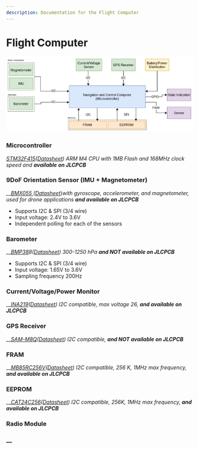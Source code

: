 ```yaml
---
description: Documentation for the Flight Computer
---
```


# Flight Computer

![Block Diagram for Flight Computer](.gitbook/assets/hardware_block_diagram.png)

### Microcontroller

[_STM32F415_](https://www.st.com/content/st_com/en/products/microcontrollers-microprocessors/stm32-32-bit-arm-cortex-mcus/stm32-high-performance-mcus/stm32f4-series/stm32f405-415/stm32f415rg.html)_\(_[_Datasheet_](https://www.st.com/resource/en/datasheet/stm32f405vg.pdf)_\) ARM M4 CPU with 1MB Flash and 168MHz clock speed and **available on JLCPCB**_

### 9DoF Orientation Sensor \(IMU + Magnetometer\)

\_\_[_BMX055_ ](https://www.bosch-sensortec.com/products/motion-sensors/absolute-orientation-sensors/absolute-orientation-sensors-bmx055.html)_\(_[_Datasheet_](https://www.bosch-sensortec.com/media/boschsensortec/downloads/datasheets/bst-bmx055-ds000.pdf)\)_with gyroscope, accelerometer, and magnetometer, used for drone applications **and available on JLCPCB**_

* Supports I2C & SPI \(3/4 wire\)
* Input voltage: 2.4V to 3.6V
* Independent polling for each of the sensors

### Barometer

\_\_[_BMP38_](https://www.bosch-sensortec.com/products/environmental-sensors/pressure-sensors/bmp388/)_8\(_[_Datasheet_](https://www.bosch-sensortec.com/media/boschsensortec/downloads/datasheets/bst-bmp388-ds001.pdf)_\) 300-1250 hPa **and NOT available on JLCPCB**_

* Supports I2C & SPI \(3/4 wire\)
* Input voltage: 1.65V to 3.6V
* Sampling frequency 200Hz

### Current/Voltage/Power Monitor

\_\_[_INA219_](https://www.ti.com/product/INA219?HQS=TI-null-null-digikeymode-df-pf-null-wwe&DCM=yes&distId=10)_\(_[_Datasheet_](https://www.ti.com/lit/ds/symlink/ina219.pdf?ts=1596310228469&ref_url=https%253A%252F%252Fwww.ti.com%252Fproduct%252FINA219%253FHQS%253DTI-null-null-digikeymode-df-pf-null-wwe%2526DCM%253Dyes%2526distId%253D10)_\) I2C compatible, max voltage 26, **and available on JLCPCB**_

### GPS Receiver

\_\_[_SAM-M8Q_](https://www.u-blox.com/en/product/sam-m8q-module)_\(_[_Datasheet_](https://www.u-blox.com/sites/default/files/SAM-M8Q_DataSheet_%28UBX-16012619%29.pdf)_\) I2C compatible, **and NOT available on JLCPCB**_

### FRAM

\_\_[_MB85RC256V_](https://www.adafruit.com/product/1895)_\(_[_Datasheet_](https://cdn-learn.adafruit.com/assets/assets/000/043/904/original/MB85RC256V-DS501-00017-3v0-E.pdf?1500009796)_\) I2C compatible, 256 K, 1MHz max frequency, **and available on JLCPCB**_

### EEPROM

\_\_[_CAT24C256_](https://www.onsemi.com/products/memory/eeprom-memory/cat24c256)_\(_[_Datasheet_](https://www.onsemi.com/pub/Collateral/CAT24C256-D.PDF)_\) I2C compatible, 256K, 1MHz max frequency, **and available on JLCPCB**_

### Radio Module

###  __ 









